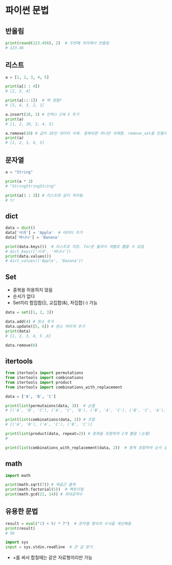 # 파이썬 문법

## 반올림
```python
print(round(123.456), 2)  # 두번째 자리에서 반올림
# 123.46
```

## 리스트
```python
a = [1, 2, 3, 4, 5]

print(a[1 : 4])
# [2, 3, 4]

print(a[::-1])  # 역 정렬?
# [5, 4, 3, 2, 1]

a.insert(10, 2) # 인덱스 2에 3 추가
print(a)
# [1, 2, 10, 3, 4, 5]

a.remove(10) # 값이 10인 데이터 삭제. 중복되면 하나만 삭제함. remove_set을 만들어 포함되지 않은 값만 저장가능
print(a)
# [1, 2, 3, 4, 5]
```

## 문자열
```python
a = "String"

print(a * 3)
# "StringStringString"

print(a[1 : 3]) # 리스트와 같이 처리됨
# tr
```

## dict
```python
data = dict()
data['사과'] = 'Apple'  # 데이터 추가
data['바나나'] = 'Banana'

print(data.keys())  # 리스트로 저장. for문 돌려서 개별로 뽑을 수 있음
# dict_keys(['사과', '바나나'])
print(data.values())
# dict_values(['Apple', 'Banana'])
```

## Set
* 중복을 허용하지 않음
* 순서가 없다
* Set끼리 합집합(|), 교집합(&), 차집합(-) 가능

```python
data = set([1, 2, 3])

data.add(4) # 원소 추가
data.update([5, 6]) # 원소 여러개 추가
print(data)
# {1, 2, 3, 4, 5 ,6}

data.remove(6)
```

## itertools
```python
from itertools import permutations
from itertools import combinations
from itertools import product
from itertools import combinations_with_replacement

data = ['A', 'B', 'C']

print(list(permutaions(data, 3))  # 순열
# [('A', 'B', 'C'), ('A', 'C', 'B'), ('B', 'A', 'C'), ('B', 'C', 'A'), ('C', 'A', 'B'), ('C', 'B', 'A')]

print(list(combinations(data, 2)) # 조합
# [('A', 'B'), ('A', 'C'), ('B', 'C')]

print(list(product(data, repeat=2)) # 중복을 포함하여 2개 뽑음 (순열)
#

print(list(combinations_with_replacement(data, 2))  # 중복 포함하여 순서 상관없이 뽑음 (조합)
```

## math
```python
import math

print(math.sqrt(7)) # 제곱근 출력
print(math.factorial(5))  # 팩토리얼
print(math.gcd(21, 14)) # 최대공약수
```
## 유용한 문법
```python
result = eval("(3 + 5) * 7")  # 문자열 형식의 수식을 계산해줌
print(result)
# 56
```
```python
import sys
input = sys.stdin.readline  # 큰 값 받기
```
* +를 써서 합칠때는 같은 자료형끼리만 가능
